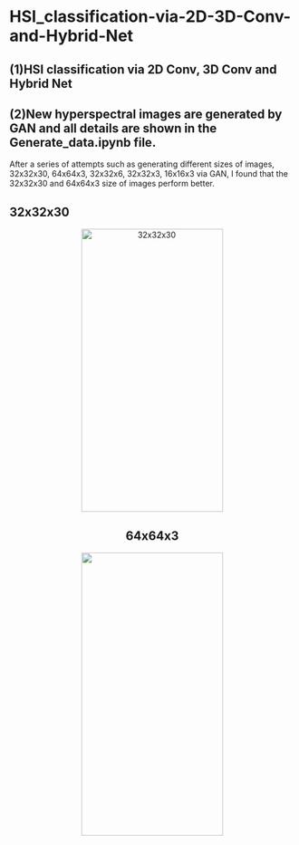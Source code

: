 # HSI_classification-via-2D-3D-Conv-and-Hybrid-Net
## (1)HSI  classification via 2D Conv, 3D Conv and Hybrid Net

## (2)New hyperspectral images are generated by GAN and all details are shown in the Generate_data.ipynb file. 
After a series of attempts such as generating different sizes of images, 32x32x30, 64x64x3, 32x32x6, 32x32x3, 16x16x3 via GAN, I found that the 32x32x30 and 64x64x3 size of images perform better.

## 32x32x30

<div align=center><img src="https://github.com/Robert-Mar/HSI_classification-via-2D-3D-Conv-and-Hybrid-Net/blob/master/GAN_with_different_size/32x32x30_upgrade4.png" title = "32x32x30" width = "250" height= "500">
  
## 64x64x3

<div align=center><img src="https://github.com/Robert-Mar/HSI_classification-via-2D-3D-Conv-and-Hybrid-Net/blob/master/GAN_with_different_size/64x64x3_upgrade.png" width = "250" height= "500">

